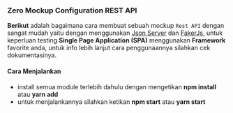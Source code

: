 ### Zero Mockup Configuration REST API

**Berikut** adalah bagaimana cara membuat sebuah mockup `Rest API` dengan sangat mudah yaitu dengan menggunakan [Json Server](https://www.npmjs.com/package/json-server) dan [FakerJs](https://www.npmjs.com/package/faker), untuk keperluan testing  **Single Page Application (SPA)** menggunakan **Framework** favorite anda, untuk info lebih lanjut cara penggunaannya silahkan cek dokumentasinya.

#### Cara Menjalankan
+ install semua module terlebih dahulu dengan mengetikan **npm install** atau **yarn add**
+ untuk menjalankannya silahkan ketikan **npm start** atau **yarn start**